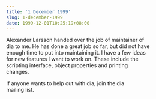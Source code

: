 ```yaml
---
title: '1 December 1999'
slug: 1-december-1999
date: 1999-12-01T10:25:19+08:00
---
```


Alexander Larsson handed over the job of maintainer of\
dia to me. He has done a great job so far, but did not have\
enough time to put into maintaining it. I have a few ideas\
for new features I want to work on. These include the\
scripting interface, object properties and printing\
changes.

If anyone wants to help out with dia, join the dia\
mailing list.
